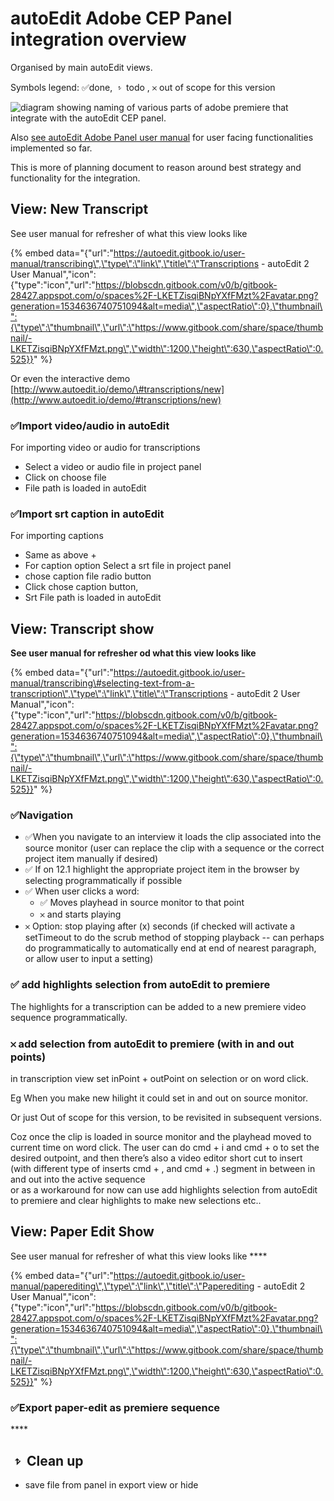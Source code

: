 # autoEdit Adobe CEP Panel integration overview

Organised by main autoEdit views.

Symbols legend: ✅done,  𝥷 todo , 𐄂 out of scope for this version

![diagram showing naming of various parts of adobe premiere that integrate with the autoEdit CEP panel.](https://docs.google.com/drawings/d/snAH8rGwT5UU_JN-0RAfOTQ/image?w=624&h=411&rev=1&ac=1&parent=1NTQvPj6UOD6QLPQUworz0JN4vH31tCvT6ML1Ne6BLfE)

Also [see autoEdit Adobe Panel user manual](https://autoedit.gitbook.io/user-manual/autoedit-adobe-panel/transcription-to-source-monitor) for user facing functionalities implemented so far.

This is more of planning document to reason around best strategy and functionality for the integration.

## **View: New Transcript**

See user manual for refresher of what this view looks like

{% embed data="{\"url\":\"https://autoedit.gitbook.io/user-manual/transcribing\",\"type\":\"link\",\"title\":\"Transcriptions - autoEdit 2 User Manual\",\"icon\":{\"type\":\"icon\",\"url\":\"https://blobscdn.gitbook.com/v0/b/gitbook-28427.appspot.com/o/spaces%2F-LKETZisqiBNpYXfFMzt%2Favatar.png?generation=1534636740751094&alt=media\",\"aspectRatio\":0},\"thumbnail\":{\"type\":\"thumbnail\",\"url\":\"https://www.gitbook.com/share/space/thumbnail/-LKETZisqiBNpYXfFMzt.png\",\"width\":1200,\"height\":630,\"aspectRatio\":0.525}}" %}

Or even the interactive demo [http://www.autoedit.io/demo/\#transcriptions/new](http://www.autoedit.io/demo/#transcriptions/new)

### ✅Import video/audio in autoEdit

For importing video or audio for transcriptions

* Select a video or audio file in project panel
* Click on choose file
* File path is loaded in autoEdit

### ✅**Import srt caption in autoEdit**

For importing captions

* Same as above +
* For caption option Select a srt file in project panel
* chose caption file radio button
* Click chose caption button,
* Srt File path is loaded in autoEdit

## **View: Transcript show**

**See user manual for refresher od what this view looks like**  

{% embed data="{\"url\":\"https://autoedit.gitbook.io/user-manual/transcribing\#selecting-text-from-a-transcription\",\"type\":\"link\",\"title\":\"Transcriptions - autoEdit 2 User Manual\",\"icon\":{\"type\":\"icon\",\"url\":\"https://blobscdn.gitbook.com/v0/b/gitbook-28427.appspot.com/o/spaces%2F-LKETZisqiBNpYXfFMzt%2Favatar.png?generation=1534636740751094&alt=media\",\"aspectRatio\":0},\"thumbnail\":{\"type\":\"thumbnail\",\"url\":\"https://www.gitbook.com/share/space/thumbnail/-LKETZisqiBNpYXfFMzt.png\",\"width\":1200,\"height\":630,\"aspectRatio\":0.525}}" %}



### **✅Navigation**

* ✅When you navigate to an interview it loads the clip associated into the source monitor \(user can replace the clip with a sequence or the correct project item manually if desired\)
* ✅ If on 12.1 highlight the appropriate project item in the browser by selecting programmatically if possible
* ✅ When user clicks a word:
  * ✅ Moves playhead in source monitor to that point
  * 𐄂 and starts playing
* 𐄂 Option: stop playing after \(x\) seconds \(if checked will activate a setTimeout to do the scrub method of stopping playback -- can perhaps do programmatically to automatically end at end of nearest paragraph, or allow user to input a setting\)

### **✅ add highlights selection from autoEdit to premiere**

The highlights for a transcription can be added to a new premiere video sequence programmatically.

### **𐄂 add selection from autoEdit to premiere \(with in and out points\)**

in transcription view set inPoint + outPoint on selection or on word click.

Eg When you make new hilight it could set in and out on source monitor.

Or just Out of scope for this version, to be revisited in subsequent versions.

Coz once the clip is loaded in source monitor and the playhead moved to current time on word click. The user can do cmd + i and cmd + o to set the desired outpoint, and then there’s also a video editor short cut to insert \(with different type of inserts cmd +  , and cmd + .\) segment in between in and out into the active sequence  
or as a workaround for now can use  add highlights selection from autoEdit to premiere and clear highlights to make new selections etc..



## **View: Paper Edit Show**

See user manual for refresher of what this view looks like   ****

{% embed data="{\"url\":\"https://autoedit.gitbook.io/user-manual/paperediting\",\"type\":\"link\",\"title\":\"Paperediting - autoEdit 2 User Manual\",\"icon\":{\"type\":\"icon\",\"url\":\"https://blobscdn.gitbook.com/v0/b/gitbook-28427.appspot.com/o/spaces%2F-LKETZisqiBNpYXfFMzt%2Favatar.png?generation=1534636740751094&alt=media\",\"aspectRatio\":0},\"thumbnail\":{\"type\":\"thumbnail\",\"url\":\"https://www.gitbook.com/share/space/thumbnail/-LKETZisqiBNpYXfFMzt.png\",\"width\":1200,\"height\":630,\"aspectRatio\":0.525}}" %}

### **✅Export paper-edit as premiere sequence**

\*\*\*\*

## **𝥷 Clean up**

* save file from panel in export view or hide


